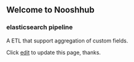 ## Welcome to Nooshhub



### elasticsearch pipeline
A ETL that support aggregation of custom fields.

Click [edit](https://github.com/nooshhub/nooshhub.github.io/edit/main/index.md) to update this page, thanks.

